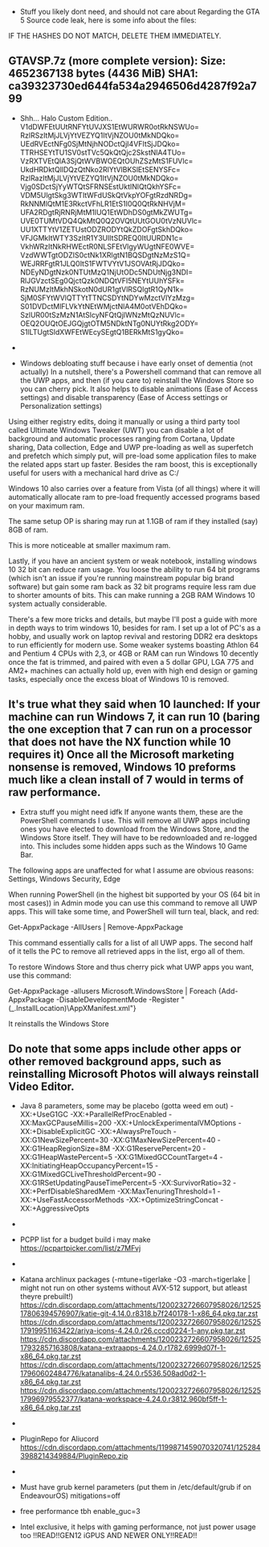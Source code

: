 - Stuff you likely dont need, and should not care about
Regarding the GTA 5 Source code leak, here is some info about the files:

IF THE HASHES DO NOT MATCH, DELETE THEM IMMEDIATELY.

GTAVSP.7z (more complete version):
Size: 4652367138 bytes (4436 MiB)
SHA1: ca39323730ed644fa534a2946506d4287f92a799
-

- Shh... Halo Custom Edition..
V1dDWFEtUUtRNFYtUVJXS1EtWURWR0otRkNSWUo=
RzlRSzItMjJLVjYtVEZYQ1ItVjNZOU0tMkNDQko=
UEdRVEctNFg0SjMtNjhNODctQjI4VFItSjJDQko=
TTRHSEYtTU1SV0stTVc5QkQtQjc2SkstNlA4TUo=
VzRXTVEtQlA3SjQtWVBWOEQtOUhZSzMtS1FUVlc=
UkdHRDktQllDQzQtNko2RlYtVlBKSlEtSENYSFc=
RzlRazItMjJLVjYtVEZYQ1ItVjNZOU0tMkNDQko=
Vjg0SDctSjYyWTQtSFRNSEstUktINlQtQkhYSFc=
VDM5UlgtSkg3WTItWFdUSkQtVkpYOFgtRzdNRDg=
RkNNMlQtM1E3RkctVFhLR1EtS1I0Q0QtRkNHVjM=
UFA2RDgtRjRNRjMtM1lUQ1EtWDhDS0gtMkZWUTg=
UVE0TUMtVDQ4QkMtQ0Q2OVQtUUtGOU0tVzNUVlc=
UU1XTTYtV1ZETUstODZRODYtQkZDOFgtSkhDQko=
VFJGMkItWTY3SzItR1Y3UlItSDREQ0ItUURDN1c=
VkhWRzItNkRHWEctR0NLSFEtVlgyWUgtNFE0WVE=
VzdWWTgtODZIS0ctNk1XRlgtN1BQSDgtNzMzS1Q=
WEJRRFgtR1JLQ0ItS1FWTVYtV1JSOVAtRjJDQko=
NDEyNDgtNzk0NTUtMzQ1NjUtODc5NDUtNjg3NDI=
RlJGVzctSEg0QjctQzk0NDQtVFI5NEYtUUhYSFk=
RzNUMzItMkhNSkotN0dUR1gtVlRSQlgtR1QyN1k=
SjM0SFYtWVlQTTYtTTNCSDYtNDYwMzctVlYzMzg=
S01DVDctMlFLVkYtNEtWMjctNlA4M0otVEhDQko=
SzlUR00tSzMzN1AtSlcyNFQtQjlWNzMtQzNUVlc=
OEQ2OUQtOEJGQjgtOTM5NDktNTg0NUYtRkg2ODY=
S1lLTUgtSldXWFEtWEcySEgtQ1BERkMtS1gyQko=
-

- Windows debloating stuff because i have early onset of dementia (not actually)
In a nutshell, there's a Powershell command that can remove all the UWP apps, and then (if you care to) reinstall the Windows Store so you can cherry pick. It also helps to disable animations (Ease of Access settings) and disable transparency (Ease of Access settings or Personalization settings)

Using either registry edits, doing it manually or using a third party tool called Ultimate Windows Tweaker (UWT) you can disable a lot of background and automatic processes ranging from Cortana, Update sharing, Data collection, Edge and UWP pre-loading as well as superfetch and prefetch which simply put, will pre-load some application files to make the related apps start up faster. Besides the ram boost, this is exceptionally useful for users with a mechanical hard drive as C:/

Windows 10 also carries over a feature from Vista (of all things) where it will automatically allocate ram to pre-load frequently accessed programs based on your maximum ram.

The same setup OP is sharing may run at 1.1GB of ram if they installed (say) 8GB of ram.

This is more noticeable at smaller maximum ram.

Lastly, if you have an ancient system or weak notebook, installing windows 10 32 bit can reduce ram usage. You loose the ability to run 64 bit programs (which isn't an issue if you're running mainstream popular big brand software) but gain some ram back as 32 bit programs require less ram due to shorter amounts of bits. This can make running a 2GB RAM Windows 10 system actually considerable.

There's a few more tricks and details, but maybe I'll post a guide with more in depth ways to trim windows 10, besides for ram. I set up a lot of PC's as a hobby, and usually work on laptop revival and restoring DDR2 era desktops to run efficiently for modern use. Some weaker systems boasting Athlon 64 and Pentium 4 CPUs with 2,3, or 4GB or RAM can run Windows 10 decently once the fat is trimmed, and paired with even a 5 dollar GPU, LGA 775 and AM2+ machines can actually hold up, even with high end design or gaming tasks, especially once the excess bloat of Windows 10 is removed.

It's true what they said when 10 launched: If your machine can run Windows 7, it can run 10 (baring the one exception that 7 can run on a processor that does not have the NX function while 10 requires it) Once all the Microsoft marketing nonsense is removed, Windows 10 preforms much like a clean install of 7 would in terms of raw performance.
-

- Extra stuff you might need idfk
If anyone wants them, these are the PowerShell commands I use. This will remove all UWP apps including ones you have elected to download from the Windows Store, and the Windows Store itself. They will have to be redownloaded and re-logged into. This includes some hidden apps such as the Windows 10 Game Bar.

The following apps are unaffected for what I assume are obvious reasons:
Settings, Windows Security, Edge

When running PowerShell (in the highest bit supported by your OS (64 bit in most cases)) in Admin mode you can use this command to remove all UWP apps. This will take some time, and PowerShell will turn teal, black, and red:

Get-AppxPackage -AllUsers | Remove-AppxPackage

This command essentially calls for a list of all UWP apps. The second half of it tells the PC to remove all retrieved apps in the list, ergo all of them.

To restore Windows Store and thus cherry pick what UWP apps you want, use this command:

Get-AppxPackage -allusers Microsoft.WindowsStore | Foreach {Add-AppxPackage -DisableDevelopmentMode -Register "$($_.InstallLocation)\AppXManifest.xml"}

It reinstalls the Windows Store

Do note that some apps include other apps or other removed background apps, such as reinstalling Microsoft Photos will always reinstall Video Editor.
-

- Java 8 parameters, some may be placebo (gotta weed em out)
-XX:+UseG1GC -XX:+ParallelRefProcEnabled -XX:MaxGCPauseMillis=200 -XX:+UnlockExperimentalVMOptions -XX:+DisableExplicitGC -XX:+AlwaysPreTouch -XX:G1NewSizePercent=30 -XX:G1MaxNewSizePercent=40 -XX:G1HeapRegionSize=8M -XX:G1ReservePercent=20 -XX:G1HeapWastePercent=5 -XX:G1MixedGCCountTarget=4 -XX:InitiatingHeapOccupancyPercent=15 -XX:G1MixedGCLiveThresholdPercent=90 -XX:G1RSetUpdatingPauseTimePercent=5 -XX:SurvivorRatio=32 -XX:+PerfDisableSharedMem -XX:MaxTenuringThreshold=1 -XX:+UseFastAccessorMethods -XX:+OptimizeStringConcat -XX:+AggressiveOpts
-

- PCPP list for a budget build i may make
https://pcpartpicker.com/list/z7MFvj
-

- Katana archlinux packages (-mtune=tigerlake -O3 -march=tigerlake | might not run on other systems without AVX-512 support, but atleast theyre prebuilt!)
https://cdn.discordapp.com/attachments/1200232726607958026/1252517806394576907/katie-git-4.14.0.r8318.b7f240178-1-x86_64.pkg.tar.zst
https://cdn.discordapp.com/attachments/1200232726607958026/1252517919951163422/ariya-icons-4.24.0.r26.cccd0224-1-any.pkg.tar.zst
https://cdn.discordapp.com/attachments/1200232726607958026/1252517932857163808/katana-extraapps-4.24.0.r1782.6999d07f-1-x86_64.pkg.tar.zst
https://cdn.discordapp.com/attachments/1200232726607958026/1252517960602484776/katanalibs-4.24.0.r5536.508ad0d2-1-x86_64.pkg.tar.zst
https://cdn.discordapp.com/attachments/1200232726607958026/1252517996979552377/katana-workspace-4.24.0.r3812.960bf5ff-1-x86_64.pkg.tar.zst
-

- PluginRepo for Aliucord
https://cdn.discordapp.com/attachments/1199871459070320741/1252843988214349884/PluginRepo.zip
-

- Must have grub kernel parameters (put them in /etc/default/grub if on EndeavourOS)
mitigations=off
- free performance tbh
enable_guc=3
- Intel exclusive, it helps with gaming performance, not just power usage too !!READ!!GEN12 iGPUS AND NEWER ONLY!!READ!!

